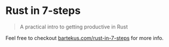 # Rust in 7-steps
> A practical intro to getting productive in Rust

Feel free to checkout [bartekus.com/rust-in-7-steps](https://bartekus.com/rust-in-7-steps/) for more info.
